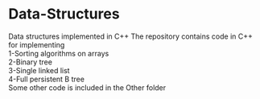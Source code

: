 # Data-Structures
Data structures implemented in C++
The repository contains code in C++ for implementing <br>
1-Sorting algorithms on arrays <br>
2-Binary tree <br>
3-Single linked list <br>
4-Full persistent B tree <br>
Some other code is included in the Other folder
